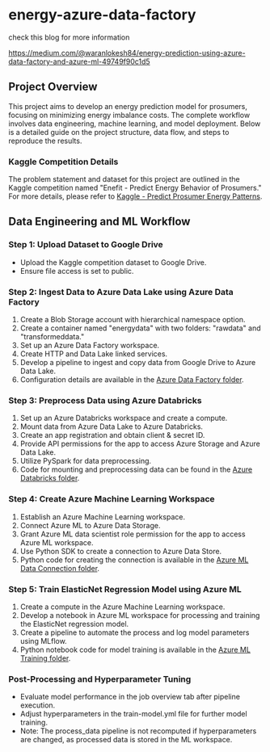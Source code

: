 # energy-azure-data-factory
check this blog for more information

https://medium.com/@waranlokesh84/energy-prediction-using-azure-data-factory-and-azure-ml-49749f90c1d5

## Project Overview

This project aims to develop an energy prediction model for prosumers, focusing on minimizing energy imbalance costs. The complete workflow involves data engineering, machine learning, and model deployment. Below is a detailed guide on the project structure, data flow, and steps to reproduce the results.

### Kaggle Competition Details

The problem statement and dataset for this project are outlined in the Kaggle competition named "Enefit - Predict Energy Behavior of Prosumers." For more details, please refer to [Kaggle - Predict Prosumer Energy Patterns](www.kaggle.com).


## Data Engineering and ML Workflow

### Step 1: Upload Dataset to Google Drive

- Upload the Kaggle competition dataset to Google Drive.
- Ensure file access is set to public.

### Step 2: Ingest Data to Azure Data Lake using Azure Data Factory

1. Create a Blob Storage account with hierarchical namespace option.
2. Create a container named "energydata" with two folders: "rawdata" and "transformeddata."
3. Set up an Azure Data Factory workspace.
4. Create HTTP and Data Lake linked services.
5. Develop a pipeline to ingest and copy data from Google Drive to Azure Data Lake.
6. Configuration details are available in the [Azure Data Factory folder](https://github.com/lokeshwaran97/energy-azure-data-factory/tree/main/azure_data_factory).

### Step 3: Preprocess Data using Azure Databricks

1. Set up an Azure Databricks workspace and create a compute.
2. Mount data from Azure Data Lake to Azure Databricks.
3. Create an app registration and obtain client & secret ID.
4. Provide API permissions for the app to access Azure Storage and Azure Data Lake.
5. Utilize PySpark for data preprocessing.
6. Code for mounting and preprocessing data can be found in the [Azure Databricks folder](https://github.com/lokeshwaran97/energy-azure-data-factory/tree/main/azure_data_bricks).

### Step 4: Create Azure Machine Learning Workspace

1. Establish an Azure Machine Learning workspace.
2. Connect Azure ML to Azure Data Storage.
3. Grant Azure ML data scientist role permission for the app to access Azure ML workspace.
4. Use Python SDK to create a connection to Azure Data Store.
5. Python code for creating the connection is available in the [Azure ML Data Connection folder](https://github.com/lokeshwaran97/energy-azure-data-factory/blob/main/azure_ml_data_connection/energy_ml_datastore_connection.ipynb).

### Step 5: Train ElasticNet Regression Model using Azure ML

1. Create a compute in the Azure Machine Learning workspace.
2. Develop a notebook in Azure ML workspace for processing and training the ElasticNet regression model.
3. Create a pipeline to automate the process and log model parameters using MLflow.
4. Python notebook code for model training is available in the [Azure ML Training folder](https://github.com/lokeshwaran97/energy-azure-data-factory/blob/main/azure_ml_training/energy_prediction_ml.ipynb).

### Post-Processing and Hyperparameter Tuning

- Evaluate model performance in the job overview tab after pipeline execution.
- Adjust hyperparameters in the train-model.yml file for further model training.
- Note: The process_data pipeline is not recomputed if hyperparameters are changed, as processed data is stored in the ML workspace.




